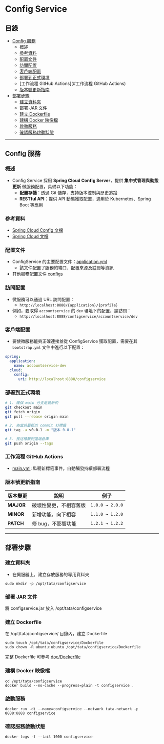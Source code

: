 # Config Service

## 目錄

- [Config 服務](#config-服務)
    - [概述](#概述)
    - [參考資料](#參考資料)
    - [配置文件](#配置文件)
    - [訪問配置](#訪問配置)
    - [客戶端配置](#客戶端配置)
    - [部署到正式環境](#部署到正式環境)
    - [工作流程 GitHub Actions](#工作流程 GitHub Actions)
    - [版本號更新指南](#版本號更新指南)
- [部署步驟](#部署步驟)
    - [建立資料夾](#建立資料夾)
    - [部署 JAR 文件](#部署-jar-文件)
    - [建立 Dockerfile](#建立-dockerfile)
    - [建構 Docker 映像檔](#建構-docker-映像檔)
    - [啟動服務](#啟動服務)
    - [確認服務啟動狀態](#確認服務啟動狀態)

---

## Config 服務

### 概述

- Config Service 採用 **Spring Cloud Config Server**，提供 **集中式管理與動態更新** 微服務配置，具備以下功能：
    - **配置存儲**：透過 Git 儲存，支持版本控制與歷史追蹤
    - **RESTful API**：提供 API 動態獲取配置，適用於 Kubernetes、Spring Boot 等應用

### 參考資料

- [Spring Cloud Config 文檔](https://docs.spring.io/spring-cloud-config/docs/current/reference/html/)
- [Spring Cloud 文檔](https://spring.io/projects/spring-cloud)

### 配置文件

- ConfigService 的主要配置文件：[application.yml](src%2Fmain%2Fresources%2Fapplication.yml)
    - 該文件配置了服務的端口、配置來源及註冊等資訊
- 其他服務配置文件 [configs](configs)

### 訪問配置

- 微服務可以通過 URL 訪問配置：
    - `http://localhost:8888/{application}/{profile}`
- 例如，要取得 `accountservice` 的 `dev` 環境下的配置，請訪問：
    - `http://localhost:8888/configservice/accountservice/dev`

### 客戶端配置

- 要使微服務能夠正確連接並從 ConfigService 獲取配置，需要在其 `bootstrap.yml` 文件中進行以下配置：

```yaml
spring:
  application:
    name: accountservice-dev
  cloud:
    config:
      uri: http://localhost:8888/configservice
```

### 部署到正式環境

```bash
# 1. 確保 main 分支是最新的
git checkout main
git fetch origin
git pull --rebase origin main

# 2. 為當前最新的 commit 打標籤
git tag -a v0.0.1 -m "版本 0.0.1"

# 3. 推送標籤到遠端倉庫
git push origin --tags
```

### 工作流程 GitHub Actions

- [main.yml](.github%2Fworkflows%2Fmain.yml): 監聽新標籤事件，自動觸發持續部署流程

### 版本號更新指南

| 版本變更      | 說明          | 例子              |
|-----------|-------------|-----------------|
| **MAJOR** | 破壞性變更，不相容舊版 | `1.0.0 → 2.0.0` |
| **MINOR** | 新增功能，向下相容   | `1.1.0 → 1.2.0` |
| **PATCH** | 修 bug，不影響功能 | `1.2.1 → 1.2.2` |

---

## 部署步驟

### 建立資料夾

- 在伺服器上，建立存放服務的專用資料夾

```shell
sudo mkdir -p /opt/tata/configservice
```

### 部署 JAR 文件

將 configservice.jar 放入 /opt/tata/configservice

### 建立 Dockerfile

在 /opt/tata/configservice/ 目錄內，建立 Dockerfile

```shell
sudo touch /opt/tata/configservice/Dockerfile
sudo chown -R ubuntu:ubuntu /opt/tata/configservice/Dockerfile
```

完整 Dockerfile 可參考 [doc/Dockerfile](doc/Dockerfile)

### 建構 Docker 映像檔

```shell
cd /opt/tata/configservice
docker build --no-cache --progress=plain -t configservice .
```

### 啟動服務

```shell
docker run -di --name=configservice --network tata-network -p 8888:8888 configservice
```

### 確認服務啟動狀態

```shell
docker logs -f --tail 1000 configservice
```